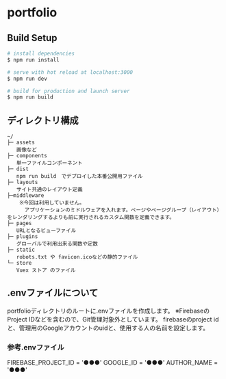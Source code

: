 # portfolio

## Build Setup

``` bash
# install dependencies
$ npm run install

# serve with hot reload at localhost:3000
$ npm run dev

# build for production and launch server
$ npm run build

```

## ディレクトリ構成
``` 
~/
├─ assets
   画像など
├─ components
   単一ファイルコンポーネント
├─ dist
   npm run build　でデプロイした本番公開用ファイル
├─ layouts
   サイト共通のレイアウト定義
├─middleware
    ※今回は利用していません。
    　アプリケーションのミドルウェアを入れます。ページやページグループ（レイアウト）をレンダリングするよりも前に実行されるカスタム関数を定義できます。
├─ pages
   URLとなるビューファイル
├─ plugins
   グローバルで利用出来る関数や定数
├─ static
   robots.txt や favicon.icoなどの静的ファイル
└─ store
   Vuex ストア のファイル
```

## .envファイルについて
portfolioディレクトリのルートに.envファイルを作成します。
※FirebaseのProject IDなどを含むので、Git管理対象外としています。
firebaseのproject idと、管理用のGoogleアカウントのuidと、使用する人の名前を設定します。

### 参考.envファイル
FIREBASE_PROJECT_ID = '●●●'
GOOGLE_ID = '●●●'
AUTHOR_NAME = '●●●'
